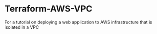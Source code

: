# Terraform-AWS-VPC
For a tutorial on deploying a web application to AWS infrastructure that is isolated in a VPC
